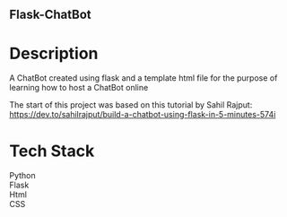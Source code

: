 ## Flask-ChatBot

# Description

A ChatBot created using flask and a template html file for the purpose of learning how to host a ChatBot online

The start of this project was based on this tutorial by Sahil Rajput: https://dev.to/sahilrajput/build-a-chatbot-using-flask-in-5-minutes-574i

# Tech Stack
Python<br />
Flask<br />
Html<br />
CSS<br />
